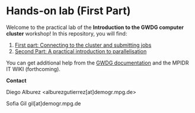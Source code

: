 Hands-on lab (First Part)
================


Welcome to the practical lab of the **Introduction to the GWDG computer cluster** workshop! In this repository, you will find:

1.  [First part: Connecting to the cluster and submitting jobs](part1.md)
2.  [Second Part: A practical introduction to parallelisation](part2.md)

You can get additional help from the [GWDG documentation](https://info.gwdg.de/dokuwiki/doku.php?id=en:services:application_services:high_performance_computing:start) and the MPIDR IT WIKI (forthcoming).

**Contact**

Diego Alburez <alburezgutierrez\[at\]demogr.mpg.de>

Sofia Gil gil\[at\]demogr.mpg.de
